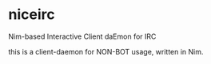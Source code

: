 # niceirc
Nim-based Interactive Client daEmon for IRC

this is a client-daemon for NON-BOT usage, written in Nim.

